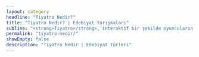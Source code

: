 ```yaml
---
layout: category
headline: "Tiyatro Nedir?"
title: "Tiyatro Nedir? | Edebiyat Yarışmaları"
subline: "<strong>Tiyatro</strong>, interaktif bir şekilde oyuncuların seyirciye oyunlarını sergilediği gösteridir. Duygu ve düşüncelerin yerini mimik ve hareketler almış bir sahne sanatıdır. Tiyatro metinlerine ‘oyun’ adı verilir. ‘Müellif’ tiyatro oyunu yazan kişiye denir. Yaygın bir tanım olarak tiyatro “insanı, insana, insanla, insanca anlatma sanatı.” olarak ifade edilmektedir. "
permalink: "tiyatro-nedir/"
showEmpty: false
description: "Tiyatro Nedir | Edebiyat Türleri"
---
```



